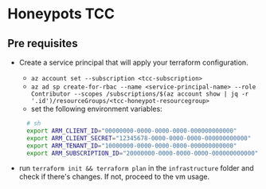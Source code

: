 # Honeypots TCC

## Pre requisites

- Create a service principal that will apply your terraform configuration.
  - `az account set --subscription <tcc-subscription>`
  - `az ad sp create-for-rbac --name <service-principal-name> --role Contributor --scopes /subscriptions/$(az account show | jq -r '.id')/resourceGroups/<tcc-honeypot-resourcegroup>`
  - set the following environment variables:
  
  ```sh
    # sh
    export ARM_CLIENT_ID="00000000-0000-0000-0000-000000000000"
    export ARM_CLIENT_SECRET="12345678-0000-0000-0000-000000000000"
    export ARM_TENANT_ID="10000000-0000-0000-0000-000000000000"
    export ARM_SUBSCRIPTION_ID="20000000-0000-0000-0000-000000000000"
  ```

- run `terraform init && terraform plan` in the `infrastructure` folder and check if there's changes. If not, proceed to the vm usage.
